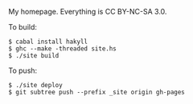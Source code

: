 My homepage. Everything is CC BY-NC-SA 3.0.

To build:

    $ cabal install hakyll
    $ ghc --make -threaded site.hs
    $ ./site build

To push:

    $ ./site deploy
    $ git subtree push --prefix _site origin gh-pages
